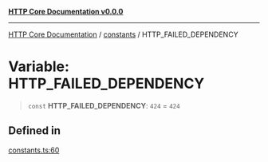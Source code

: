[**HTTP Core Documentation v0.0.0**](../../README.md)

***

[HTTP Core Documentation](../../modules.md) / [constants](../README.md) / HTTP\_FAILED\_DEPENDENCY

# Variable: HTTP\_FAILED\_DEPENDENCY

> `const` **HTTP\_FAILED\_DEPENDENCY**: `424` = `424`

## Defined in

[constants.ts:60](https://github.com/stonemjs/http-core/blob/89981cacc9858cf786fba9df03b328b6b56a5b75/src/constants.ts#L60)
